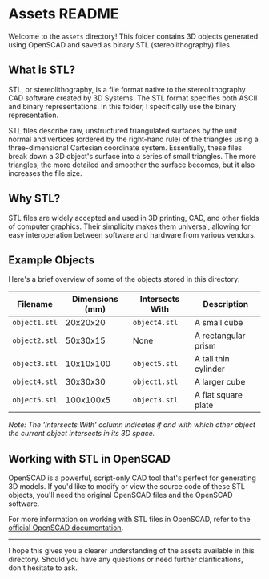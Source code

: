 # Assets README

Welcome to the `assets` directory! This folder contains 3D objects generated using OpenSCAD and saved as binary STL (stereolithography) files.

## What is STL?

STL, or stereolithography, is a file format native to the stereolithography CAD software created by 3D Systems. The STL format specifies both ASCII and binary representations. In this folder, I specifically use the binary representation.

STL files describe raw, unstructured triangulated surfaces by the unit normal and vertices (ordered by the right-hand rule) of the triangles using a three-dimensional Cartesian coordinate system. Essentially, these files break down a 3D object's surface into a series of small triangles. The more triangles, the more detailed and smoother the surface becomes, but it also increases the file size.

## Why STL?

STL files are widely accepted and used in 3D printing, CAD, and other fields of computer graphics. Their simplicity makes them universal, allowing for easy interoperation between software and hardware from various vendors.

## Example Objects

Here's a brief overview of some of the objects stored in this directory:

| Filename      | Dimensions (mm) | Intersects With | Description          |
| ------------- | --------------- | --------------- | -------------------- |
| `object1.stl` | 20x20x20        | `object4.stl`   | A small cube         |
| `object2.stl` | 50x30x15        | None            | A rectangular prism  |
| `object3.stl` | 10x10x100       | `object5.stl`   | A tall thin cylinder |
| `object4.stl` | 30x30x30        | `object1.stl`   | A larger cube        |
| `object5.stl` | 100x100x5       | `object3.stl`   | A flat square plate  |

_Note: The 'Intersects With' column indicates if and with which other object the current object intersects in its 3D space._

## Working with STL in OpenSCAD

OpenSCAD is a powerful, script-only CAD tool that's perfect for generating 3D models. If you'd like to modify or view the source code of these STL objects, you'll need the original OpenSCAD files and the OpenSCAD software.

For more information on working with STL files in OpenSCAD, refer to the [official OpenSCAD documentation](https://en.wikibooks.org/wiki/OpenSCAD_User_Manual/STL_Import_and_Export).

---

I hope this gives you a clearer understanding of the assets available in this directory. Should you have any questions or need further clarifications, don't hesitate to ask.
